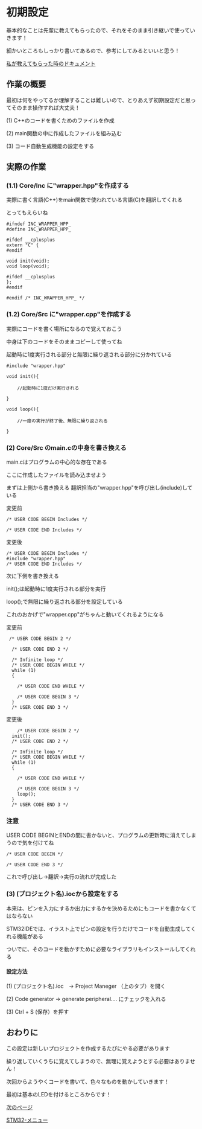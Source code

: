 # 初期設定

基本的なことは先輩に教えてもらったので、それをそのまま引き継いで使っていきます！

細かいところもしっかり書いてあるので、参考にしてみるといいと思う！

[私が教えてもらった時のドキュメント](https://nokolat.github.io/Programming_Documents/)

## 作業の概要

最初は何をやってるか理解することは難しいので、とりあえず初期設定だと思ってそのまま操作すれば大丈夫！

(1) C++のコードを書くためのファイルを作成

(2) main関数の中に作成したファイルを組み込む

(3) コード自動生成機能の設定をする

## 実際の作業

### (1.1) Core/Inc に"wrapper.hpp"を作成する

実際に書く言語(C++)をmain関数で使われている言語(C)を翻訳してくれる

とってもえらいね

```
#ifndef INC_WRAPPER_HPP_
#define INC_WRAPPER_HPP_

#ifdef __cplusplus
extern "C" {
#endif

void init(void);
void loop(void);

#ifdef __cplusplus
};
#endif

#endif /* INC_WRAPPER_HPP_ */
```


### (1.2) Core/Src に"wrapper.cpp"を作成する

実際にコードを書く場所になるので覚えておこう

中身は下のコードをそのままコピーして使ってね

起動時に1度実行される部分と無限に繰り返される部分に分かれている


```
#include "wrapper.hpp"

void init(){

    //起動時に1度だけ実行される
    
}

void loop(){

    //一度の実行が終了後、無限に繰り返される
    
}
```


### (2) Core/Src のmain.cの中身を書き換える

main.cはプログラムの中心的な存在である

ここに作成したファイルを読み込ませよう



まずは上側から書き換える
翻訳担当の"wrapper.hpp"を呼び出し(include)している

変更前

```
/* USER CODE BEGIN Includes */

/* USER CODE END Includes */
```

変更後

```
/* USER CODE BEGIN Includes */
#include "wrapper.hpp"
/* USER CODE END Includes */
```

次に下側を書き換える

init();は起動時に1度実行される部分を実行

loop();で無限に繰り返される部分を設定している

これのおかげで"wrapper.cpp"がちゃんと動いてくれるようになる


変更前

```
 /* USER CODE BEGIN 2 */
 
  /* USER CODE END 2 */

  /* Infinite loop */
  /* USER CODE BEGIN WHILE */
  while (1)
  {
     
    /* USER CODE END WHILE */

    /* USER CODE BEGIN 3 */
  }
  /* USER CODE END 3 */
```
変更後
```
    /* USER CODE BEGIN 2 */
  init();
  /* USER CODE END 2 */

  /* Infinite loop */
  /* USER CODE BEGIN WHILE */
  while (1)
  {
      
    /* USER CODE END WHILE */

    /* USER CODE BEGIN 3 */
    loop();
  }
  /* USER CODE END 3 */
```  
### 注意

USER CODE BEGINとENDの間に書かないと、プログラムの更新時に消えてしまうので気を付けてね

```
/* USER CODE BEGIN */

/* USER CODE END 3 */
```

これで呼び出し→翻訳→実行の流れが完成した

### (3) (プロジェクト名).iocから設定をする

本来は、ピンを入力にするか出力にするかを決めるためにもコードを書かなくてはならない

STM32IDEでは、イラスト上でピンの設定を行うだけでコードを自動生成してくれる機能がある

ついでに、そのコードを動かすために必要なライブラリもインストールしてくれる

#### 設定方法

(1) (プロジェクト名).ioc　→ Project Maneger （上のタブ）を開く

(2) Code generator → generate peripheral.... にチェックを入れる

(3) Ctrl + S (保存）を押す

## おわりに

この設定は新しいプロジェクトを作成するたびにやる必要があります

繰り返していくうちに覚えてしまうので、無理に覚えようとする必要はありません！

次回からようやくコードを書いて、色々なものを動かしていきます！

最初は基本のLEDを付けるところからです！

[次のページ](11_LED.md)

[STM32-メニュー](index.md)
